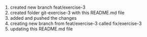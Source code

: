 1. created new branch feat/exercise-3
2. created folder git-exercise-3 with this README.md file
3. added and pushed the changes
4. creating new branch from feat/exercise-3 called fix/exercise-3
5. updating this README.md file